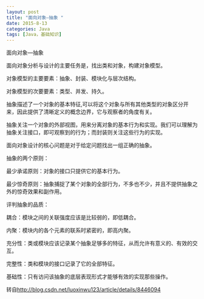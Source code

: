 ```yaml
---
layout: post
title: "面向对象—抽象 "
date: 2015-8-13
categories: Java
tags: [Java，基础知识]
---
```

面向对象—抽象

<!-- more -->

面向对象分析与设计的主要任务是，找出类和对象，构建对象模型。

对象模型的主要要素：抽象、封装、模块化与层次结构。

对象模型的次要要素：类型、并发、持久。


抽象描述了一个对象的基本特征,可以将这个对象与所有其他类型的对象区分开来，因此提供了清晰定义的概念边界，它与观察者的角度有关。

抽象关注一个对象的外部视图，用来分离对象的基本行为和实现。我们可以理解为抽象关注接口，即可观察到的行为；而封装则关注这些行为的实现。

面向对象设计的核心问题是对于给定问题找出一组正确的抽象。

抽象的两个原则：

最少承诺原则：对象的接口只提供它的基本行为。

最少惊奇原则：抽象捕捉了某个对象的全部行为，不多也不少，并且不提供抽象之外的惊奇效果和副作用。


评判抽象的品质：

耦合：模块之间的关联强度应该是比较弱的，即低耦合。

内聚：模块内的各个元素的联系时紧密的，即高内聚。

充分性：类或模块应该记录某个抽象足够多的特征，从而允许有意义的、有效的交互。

完整性：类和模块的接口记录了它的全部特征。

基础性：只有访问该抽象的底层表现形式才能够有效的实现那些操作。

转自<http://blog.csdn.net/luoxinwu123/article/details/8446094>